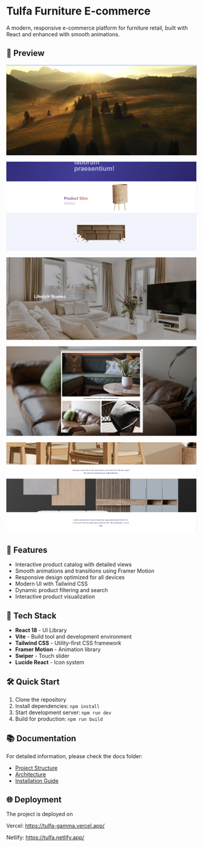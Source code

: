 # Tulfa Furniture E-commerce

A modern, responsive e-commerce platform for furniture retail, built with React and enhanced with smooth animations.

## 📸 Preview

![alt text](image-4.png)

![alt text](image.png)

![alt text](image-1.png)

![alt text](image-2.png)

![alt text](image-3.png)

## 🌟 Features

- Interactive product catalog with detailed views
- Smooth animations and transitions using Framer Motion
- Responsive design optimized for all devices
- Modern UI with Tailwind CSS
- Dynamic product filtering and search
- Interactive product visualization

## 🚀 Tech Stack

- **React 18** - UI Library
- **Vite** - Build tool and development environment
- **Tailwind CSS** - Utility-first CSS framework
- **Framer Motion** - Animation library
- **Swiper** - Touch slider
- **Lucide React** - Icon system

## 🛠️ Quick Start

1. Clone the repository
2. Install dependencies: `npm install`
3. Start development server: `npm run dev`
4. Build for production: `npm run build`

## 📚 Documentation

For detailed information, please check the docs folder:

- [Project Structure](./docs/project-structure.md)
- [Architecture](./docs/architecture.md)
- [Installation Guide](./docs/installing-and-running.md)

## 🌐 Deployment
The project is deployed on 

Vercel: https://tulfa-gamma.vercel.app/

Netlify: https://tulfa.netlify.app/



